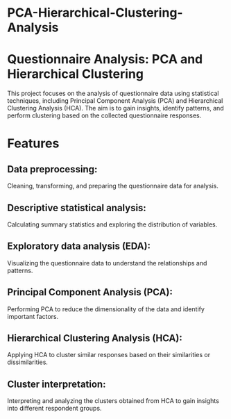 # PCA-Hierarchical-Clustering-Analysis
# Questionnaire Analysis: PCA and Hierarchical Clustering
This project focuses on the analysis of questionnaire data using statistical techniques, including Principal Component Analysis (PCA) and Hierarchical Clustering Analysis (HCA). The aim is to gain insights, identify patterns, and perform clustering based on the collected questionnaire responses.

# Features
## Data preprocessing: 
Cleaning, transforming, and preparing the questionnaire data for analysis.
## Descriptive statistical analysis:
Calculating summary statistics and exploring the distribution of variables.
## Exploratory data analysis (EDA): 
Visualizing the questionnaire data to understand the relationships and patterns.
## Principal Component Analysis (PCA):
Performing PCA to reduce the dimensionality of the data and identify important factors.
## Hierarchical Clustering Analysis (HCA):
Applying HCA to cluster similar responses based on their similarities or dissimilarities.
## Cluster interpretation:
Interpreting and analyzing the clusters obtained from HCA to gain insights into different respondent groups.
